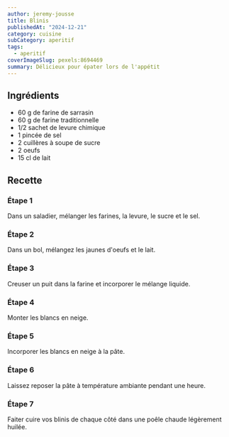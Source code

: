 ```yaml
---
author: jeremy-jousse
title: Blinis
publishedAt: "2024-12-21"
category: cuisine
subCategory: aperitif
tags:
  - aperitif
coverImageSlug: pexels:8694469
summary: Délicieux pour épater lors de l'appétit
---
```


## Ingrédients

- 60 g de farine de sarrasin
- 60 g de farine traditionnelle
- 1/2 sachet de levure chimique
- 1 pincée de sel
- 2 cuillères à soupe de sucre
- 2 oeufs
- 15 cl de lait

## Recette

### Étape 1

Dans un saladier, mélanger les farines, la levure, le sucre et le sel.

### Étape 2

Dans un bol, mélangez les jaunes d'oeufs et le lait.

### Étape 3

Creuser un puit dans la farine et incorporer le mélange liquide.

### Étape 4

Monter les blancs en neige.

### Étape 5

Incorporer les blancs en neige à la pâte.

### Étape 6

Laissez reposer la pâte à température ambiante pendant une heure.

### Étape 7

Faiter cuire vos blinis de chaque côté dans une poêle chaude légèrement huilée.
